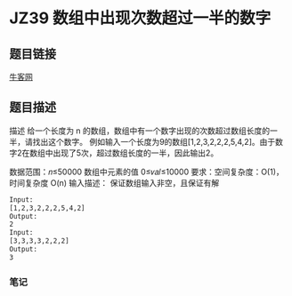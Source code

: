 #  JZ39 数组中出现次数超过一半的数字

## 题目链接

[牛客网](https://www.nowcoder.com/practice/e8a1b01a2df14cb2b228b30ee6a92163?tpId=13&tqId=23271)

## 题目描述

描述
给一个长度为 n 的数组，数组中有一个数字出现的次数超过数组长度的一半，请找出这个数字。
例如输入一个长度为9的数组[1,2,3,2,2,2,5,4,2]。由于数字2在数组中出现了5次，超过数组长度的一半，因此输出2。

数据范围：𝑛≤50000 数组中元素的值 0≤𝑣𝑎𝑙≤10000
要求：空间复杂度：O(1)，时间复杂度 O(n)
输入描述：
保证数组输入非空，且保证有解

```html
Input:
[1,2,3,2,2,2,5,4,2]
Output:
2
Input:
[3,3,3,3,2,2,2]
Output:
3
```
### 笔记

